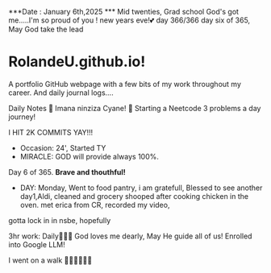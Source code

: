 ***Date : January 6th,2025 *** Mid twenties, Grad school God's got me.....I'm so proud of you ! new years eve!💕 day 366/366 day six of 365, May God take the lead
# RolandeU.github.io!

A portfolio GitHub webpage with a few bits of my work throughout my career. And daily journal logs....


Daily Notes
💚 Imana ninziza Cyane! 
💚 Starting a Neetcode 3 problems a day journey!

I HIT 2K COMMITS YAY!!!

- Occasion: 24', Started TY 
- MIRACLE: GOD will provide always 100%.

Day 6 of 365. **Brave and thouthful!** 
- DAY: Monday, Went to food pantry, i am gratefull, Blessed to see another day1,Aldi, cleaned and grocery shooped after cooking chicken in the oven. met erica from CR, recorded my video, 

gotta lock in in nsbe, hopefully 

3hr work: Daily💚💚💚
God loves me dearly, May He guide all of  us!
Enrolled into Google LLM! 

I went on a walk 💚💚💚💚💚💚
